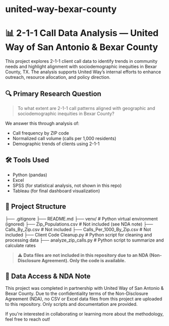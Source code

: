 # united-way-bexar-county
# 📊 2-1-1 Call Data Analysis — United Way of San Antonio & Bexar County

This project explores 2-1-1 client call data to identify trends in community needs and highlight alignment with sociodemographic inequities in Bexar County, TX. The analysis supports United Way’s internal efforts to enhance outreach, resource allocation, and policy direction.

## 🔍 Primary Research Question

> To what extent are 2-1-1 call patterns aligned with geographic and sociodemographic inequities in Bexar County?

We answer this through analysis of:
- Call frequency by ZIP code
- Normalized call volume (calls per 1,000 residents)
- Demographic trends of clients using 2-1-1

## 🛠️ Tools Used
- Python (pandas)
- Excel
- SPSS (for statistical analysis, not shown in this repo)
- Tableau (for final dashboard visualization)

## 📁 Project Structure

├── .gitignore
├── README.md
├── venv/ # Python virtual environment (ignored)
├── Zip_Populations.csv # Not included (see NDA note)
├── Calls_By_Zip.csv # Not included
├── Calls_Per_1000_By_Zip.csv # Not included
├── Client Code Cleanup.py # Python script for cleaning and processing data
├── analyze_zip_calls.py # Python script to summarize and calculate rates

> ⚠️ **Data files are not included in this repository due to an NDA (Non-Disclosure Agreement). Only the code is available.**

## 🚫 Data Access & NDA Note

This project was completed in partnership with United Way of San Antonio & Bexar County. Due to the confidentiality terms of the Non-Disclosure Agreement (NDA), no CSV or Excel data files from this project are uploaded to this repository. Only scripts and documentation are provided.

If you're interested in collaborating or learning more about the methodology, feel free to reach out!
